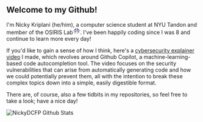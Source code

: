 ## Welcome to my Github!

I'm Nicky Kriplani (he/him), a computer science student at NYU Tandon and member of the OSIRIS Lab<img src="osirislab.png" height ="17">. I've been happily coding since I was 8 and continue to learn more every day!

If you'd like to gain a sense of how I think, here's a [cybersecurity explainer video](https://www.youtube.com/watch?v=Mdeu__zgEUo) I made, which revolves around Github Copilot, a machine-learning-based code autocompletion tool. The video focuses on the security vulnerabilities that can arise from automatically generating code and how we could potentially prevent them, all with the intention to break these complex topics down into a simple, easily digestible format.

There are, of course, also a few tidbits in my repositories, so feel free to take a look; have a nice day!

![NickyDCFP Github Stats](https://github-readme-stats.vercel.app/api?username=nickydcfp&show_icons=true&theme=tokyonight)
